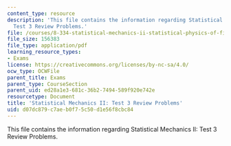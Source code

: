 ```yaml
---
content_type: resource
description: 'This file contains the information regarding Statistical Mechanics II:
  Test 3 Review Problems.'
file: /courses/8-334-statistical-mechanics-ii-statistical-physics-of-fields-spring-2014/d07dc879c7aeb0f75c50d1e56f8cbc84_MIT8_334S14_TestReview3.pdf
file_size: 156383
file_type: application/pdf
learning_resource_types:
- Exams
license: https://creativecommons.org/licenses/by-nc-sa/4.0/
ocw_type: OCWFile
parent_title: Exams
parent_type: CourseSection
parent_uid: ed28a1e3-681c-36b2-7494-589f920e742e
resourcetype: Document
title: 'Statistical Mechanics II: Test 3 Review Problems'
uid: d07dc879-c7ae-b0f7-5c50-d1e56f8cbc84
---
```

This file contains the information regarding Statistical Mechanics II: Test 3 Review Problems.